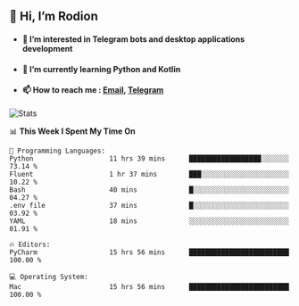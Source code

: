 ## 👋 Hi, I’m Rodion
- #### 👀 I’m interested in Telegram bots and desktop applications development
- #### 🌱 I’m currently learning Python and Kotlin
- #### 📫 How to reach me : [Email](mailto:me@lavn.ml), [Telegram](https://t.me/rodion_gudz)

![Stats](https://github-readme-stats.vercel.app/api?username=rodion-gudz&show_icons=true&theme=github_dark&hide_border=true&hide=issues&count_private=true&layout=compact)


<!--START_SECTION:waka-->
📊 **This Week I Spent My Time On** 

```text
💬 Programming Languages: 
Python                   11 hrs 39 mins      ██████████████████░░░░░░░   73.14 % 
Fluent                   1 hr 37 mins        ███░░░░░░░░░░░░░░░░░░░░░░   10.22 % 
Bash                     40 mins             █░░░░░░░░░░░░░░░░░░░░░░░░   04.27 % 
.env file                37 mins             █░░░░░░░░░░░░░░░░░░░░░░░░   03.92 % 
YAML                     18 mins             ░░░░░░░░░░░░░░░░░░░░░░░░░   01.91 % 

🔥 Editors: 
PyCharm                  15 hrs 56 mins      █████████████████████████   100.00 % 

💻 Operating System: 
Mac                      15 hrs 56 mins      █████████████████████████   100.00 % 
```


<!--END_SECTION:waka-->
